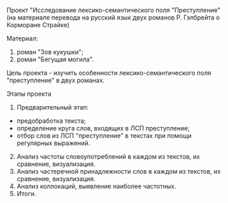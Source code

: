 Проект "Исследование лексико-семантического поля "Преступление" (на материале перевода на русский язык двух романов Р. Гэлбрейта о Корморане Страйке)

Материал: 
1. роман "Зов кукушки";
2. роман "Бегущая могила".

Цель проекта - изучить особенности лексико-семантического поля "преступление" в двух романах.

Этапы проекта
1. Предварительный этап:
- предобработка текста;
- определение круга слов, входящих в ЛСП преступление;
- отбор слов из ЛСП "преступление" в текстах при помощи регулярных выражений.
2. Анализ частоты словоупотреблений в каждом из текстов, их сравнение, визуализация.
3. Анализ частеречной принадлежности слов в каждом из текстов, их сравнение, визуализация.
4. Анализ коллокаций, выявление наиболее частотных.
5. Итоги.
